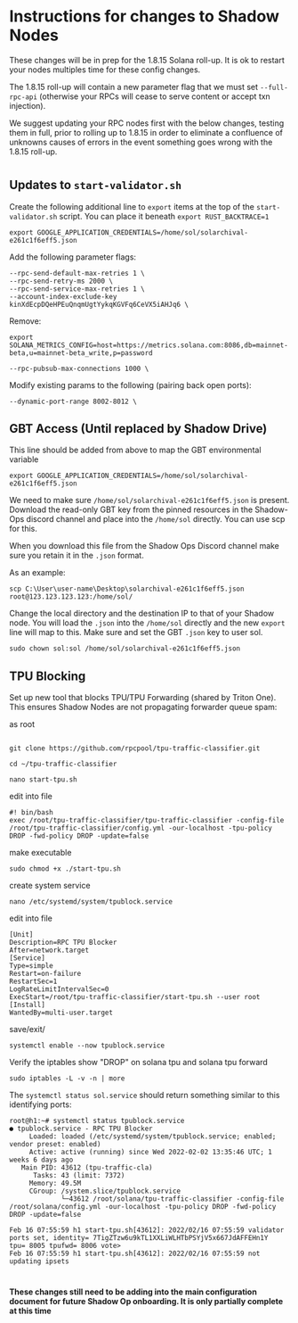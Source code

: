 # Instructions for changes to Shadow Nodes
These changes will be in prep for the 1.8.15 Solana roll-up. It is ok to restart your nodes multiples time for these config changes.  

The 1.8.15 roll-up will contain a new parameter flag that we must set `--full-rpc-api` (otherwise your RPCs will cease to serve content or accept txn injection).

We suggest updating your RPC nodes first with the below changes, testing them in full, prior to rolling up to 1.8.15 in order to eliminate a confluence of unknowns causes of errors in the event something goes wrong with the 1.8.15 roll-up. 
#

## **Updates to `start-validator.sh`**
Create the following additional line to `export` items at the top of the `start-validator.sh` script. You can place it beneath `export RUST_BACKTRACE=1`

```
export GOOGLE_APPLICATION_CREDENTIALS=/home/sol/solarchival-e261c1f6eff5.json
```

Add the following parameter flags:
```
--rpc-send-default-max-retries 1 \
--rpc-send-retry-ms 2000 \
--rpc-send-service-max-retries 1 \
--account-index-exclude-key kinXdEcpDQeHPEuQnqmUgtYykqKGVFq6CeVX5iAHJq6 \
```

Remove:   
```
export SOLANA_METRICS_CONFIG=host=https://metrics.solana.com:8086,db=mainnet-beta,u=mainnet-beta_write,p=password

--rpc-pubsub-max-connections 1000 \
```
Modify existing params to the following (pairing back open ports):
```
--dynamic-port-range 8002-8012 \
```

## **GBT Access (Until replaced by Shadow Drive)**
This line should be added from above to map the GBT environmental variable
```
export GOOGLE_APPLICATION_CREDENTIALS=/home/sol/solarchival-e261c1f6eff5.json
```
We need to make sure `/home/sol/solarchival-e261c1f6eff5.json` is present. Download the read-only GBT key from the pinned resources in the Shadow-Ops discord channel and place into the `/home/sol` directly. You can use scp for this.  

When you download this file from the Shadow Ops Discord channel make sure you retain it in the `.json` format.

As an example:
```
scp C:\User\user-name\Desktop\solarchival-e261c1f6eff5.json root@123.123.123.123:/home/sol/
```
Change the local directory and the destination IP to that of your Shadow node. You will load the `.json` into the `/home/sol` directly and the new `export` line will map to this. Make sure and set the GBT `.json` key to user sol.
```
sudo chown sol:sol /home/sol/solarchival-e261c1f6eff5.json
```


## **TPU Blocking**
Set up new tool that blocks TPU/TPU Forwarding (shared by Triton One). This ensures Shadow Nodes are not propagating forwarder queue spam:  

as root
```

git clone https://github.com/rpcpool/tpu-traffic-classifier.git

cd ~/tpu-traffic-classifier

nano start-tpu.sh
```
edit into file
```
#! bin/bash
exec /root/tpu-traffic-classifier/tpu-traffic-classifier -config-file /root/tpu-traffic-classifier/config.yml -our-localhost -tpu-policy DROP -fwd-policy DROP -update=false
```
make executable
```
sudo chmod +x ./start-tpu.sh
```
create system service
```
nano /etc/systemd/system/tpublock.service
```
edit into file
```
[Unit]
Description=RPC TPU Blocker
After=network.target
[Service]
Type=simple
Restart=on-failure
RestartSec=1
LogRateLimitIntervalSec=0
ExecStart=/root/tpu-traffic-classifier/start-tpu.sh --user root
[Install]
WantedBy=multi-user.target
```
save/exit/

```
systemctl enable --now tpublock.service
```
Verify the iptables show "DROP" on solana tpu and solana tpu forward
```
sudo iptables -L -v -n | more
```  

The `systemctl status sol.service` should return something similar to this identifying ports:

```
root@h1:~# systemctl status tpublock.service
● tpublock.service - RPC TPU Blocker
     Loaded: loaded (/etc/systemd/system/tpublock.service; enabled; vendor preset: enabled)
     Active: active (running) since Wed 2022-02-02 13:35:46 UTC; 1 weeks 6 days ago
   Main PID: 43612 (tpu-traffic-cla)
      Tasks: 43 (limit: 7372)
     Memory: 49.5M
     CGroup: /system.slice/tpublock.service
             └─43612 /root/solana/tpu-traffic-classifier -config-file /root/solana/config.yml -our-localhost -tpu-policy DROP -fwd-policy DROP -update=false

Feb 16 07:55:59 h1 start-tpu.sh[43612]: 2022/02/16 07:55:59 validator ports set, identity= 7TigZTzw6u9kTL1XXLiWLHTbPSYjV5x667JdAFFEHn1Y  tpu= 8005 tpufwd= 8006 vote>
Feb 16 07:55:59 h1 start-tpu.sh[43612]: 2022/02/16 07:55:59 not updating ipsets
```
#
**These changes still need to be adding into the main configuration document for future Shadow Op onboarding. It is only partially complete at this time**